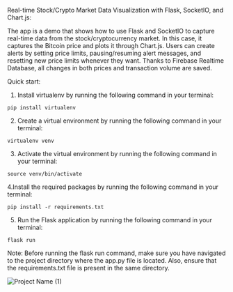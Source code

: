 Real-time Stock/Crypto Market Data Visualization with Flask, SocketIO, and Chart.js:

The app is a demo that shows how to use Flask and SocketIO to capture real-time data from the stock/cryptocurrency market. In this case, it captures the Bitcoin price and plots it through Chart.js. Users can create alerts by setting price limits, pausing/resuming alert messages, and resetting new price limits whenever they want. Thanks to Firebase Realtime Database, all changes in both prices and transaction volume are saved.

Quick start: 

1. Install virtualenv by running the following command in your terminal:

```
pip install virtualenv

```
2. Create a virtual environment by running the following command in your terminal:

```
virtualenv venv 

```

3. Activate the virtual environment by running the following command in your terminal:

```
source venv/bin/activate 

```
4.Install the required packages by running the following command in your terminal:

```
pip install -r requirements.txt

```
5. Run the Flask application by running the following command in your terminal:

```
flask run

```
Note: Before running the flask run command, make sure you have navigated to the project directory where the app.py file is located. 
Also, ensure that the requirements.txt file is present in the same directory.

![Project Name (1)](https://user-images.githubusercontent.com/49494825/219082978-1360abfb-cb59-4131-8e94-fe1d28321d32.gif)
